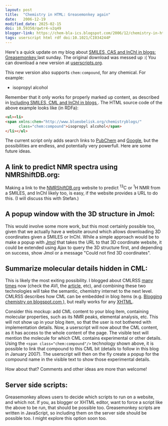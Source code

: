 ```yaml
---
layout: post
title:  "Chemistry in HTML: Greasemonkey again"
date:   2006-12-19
modified_date: 2025-02-15
doi: 10.59350/qwtr4-v2q49
blogger-link: https://chem-bla-ics.blogspot.com/2006/12/chemistry-in-html-greasemonkey-again.html
tags: userscript html rdf doi:10.1021/CI034244P
---
```


Here's a quick update on my blog about [SMILES, CAS and InChI in blogs: Greasemonkey <i class="fa-solid fa-recycle fa-xs"></i>](https://chem-bla-ics.linkedchemistry.info/2006/12/17/smiles-cas-and-inchi-in-blogs.html)
last sunday. The original download was messed up :( You can download a new version at [userscripts.org](http://userscripts.org/scripts/show/6807).

This new version also supports `chem:compound`, for any chemical. For example:

* <span class="chem:compound">isopropyl alcohol</span>

Remember that it only works for properly marked up content, as described in [Including SMILES, CML and InChI in blogs <i class="fa-solid fa-recycle fa-xs"></i>](https://chem-bla-ics.linkedchemistry.info/2006/12/10/including-smiles-cml-and-inchi-in.html).
The HTML source code of the above example looks like (in RDFa):

```html
<ul><li>
<span xmlns:chem="http://www.blueobelisk.org/chemistryblogs/"
      class="chem:compound">isopropyl alcohol</span>
</li></ul>
```

The current script only adds search links to [PubChem](http://pubchem.ncbi.nlm.nih.gov/) and
[Google](http://google.com/), but the possibilities are endless, and potentially very powerfull.
Here are some future ideas.

## A link to predict NMR spectra using NMRShiftDB.org:

Making a link to the [NMRShiftDB.org](http://www.nmrshiftdb.org/) website to predict <sup>13</sup>C or
<sup>1</sup>H NMR from a SMILES, and InChI likely too, is easy, if the website provides a URL to do this.
(I will discuss this with Stefan.)

## A popup window with the 3D structure in Jmol:

This would involve some more work, but this most certainly possible too, given that we actually have
a website around which allows downloading 3D coordinates given a SMILES or InChI. While a simple approach
would be to make a popup with [Jmol](http://www.jmol.org/) that takes the URL to that 3D coordinate website,
it could be extended using Ajax to query the 3D structure first, and depending on success, show
Jmol or a message "Could not find 3D coordinates".

## Summarize molecular details hidden in CML:

This is likely the most exiting possibility. I blogged about CMLRSS [many times](http://search.blogger.com/?as_q=CMLRSS&ie=UTF-8&ui=blg&bl_url=chem-bla-ics.blogspot.com&x=0&y=0) <!-- keep link -->
now (check the AVI, the [article](https://doi.org/10.1021/ci034244p), etc), and combining these two
technologies will take the semantic, chemistry internet to the next level. CMLRSS describes how CML
can be embedded in blog items (e.g. [Blogging chemistry on blogspot.com <i class="fa-solid fa-recycle fa-xs"></i>](https://chem-bla-ics.linkedchemistry.info/2006/02/18/blogging-chemistry-on-blogspotcom.html)),
but really works for any [XHTML](http://www.w3.org/TR/xhtml1/).

Consider this mockup: add CML content to your blog item, containing molecular properties, such as its
NMR peaks, elemental analysis, etc. This will not show up in your blog item, so that the user is not
bothered with implementation details. Now, a userscript will now about the CML content, as it has access
to the whole content of the page. The visible text will mention the molecule for which CML contains
experimental or other details. Using the `<span class="chem:compound"/>` technology shown above, it is
possible to link that compound to this CML bit (details to follow in this blog in January 2007). The
userscript will then on the fly create a popup for the compound name in the visible text to show those
experimental details.

How about that? Comments and other ideas are more than welcome!

## Server side scripts:

Greasemonkey allows users to decide which scripts to run on a website, and which not. If you, as blogger
or XHTML editor, want to force a script like the above to be run, that should be possible too.
Greasemonkey scripts are written in JavaScript, so including them on the server side should be
possible too. I might explore this option soon too.
